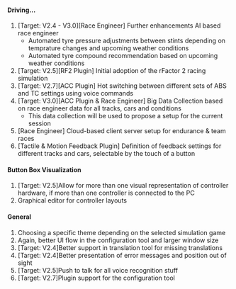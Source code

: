 #### Driving...
  1. [Target: V2.4 - V3.0][Race Engineer] Further enhancements AI based race engineer
	 - Automated tyre pressure adjustments between stints depending on temprature changes and upcoming weather conditions
	 - Automated tyre compound recommendation based on upcoming weather conditions
  2. [Target: V2.5][RF2 Plugin] Initial adoption of the rFactor 2 racing simulation
  3. [Target: V2.7][ACC Plugin] Hot switching between different sets of ABS and TC settings using voice commands
  4. [Target: V3.0][ACC Plugin & Race Engineer] Big Data Collection based on race engineer data for all tracks, cars and conditions
	 - This data collection will be used to propose a setup for the current session
  5. [Race Engineer] Cloud-based client server setup for endurance & team races
  6. [Tactile & Motion Feedback Plugin] Definition of feedback settings for different tracks and cars, selectable by the touch of a button
  
#### Button Box Visualization
  1. [Target: V2.5]Allow for more than one visual representation of controller hardware, if more than one controller is connected to the PC
  2. Graphical editor for controller layouts
  
#### General
  1. Choosing a specific theme depending on the selected simulation game
  2. Again, better UI flow in the configuration tool and larger window size
  3. [Target: V2.4]Better support in translation tool for missing translations
  4. [Target: V2.4]Better presentation of error messages and position out of sight
  5. [Target: V2.5]Push to talk for all voice recognition stuff
  5. [Target: V2.7]Plugin support for the configuration tool